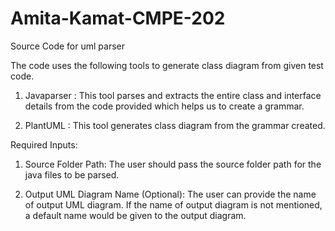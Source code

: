 # Amita-Kamat-CMPE-202

Source Code for uml parser

The code uses the following tools to generate class diagram from given test code.

1. Javaparser :
   This tool parses and extracts the entire class and interface details from the code provided which helps us to create a grammar.

2. PlantUML :
   This tool generates class diagram from the grammar created.

Required Inputs:

1. Source Folder Path:
The user should pass the source folder path for the java files to be parsed.

2. Output UML Diagram Name (Optional):
The user can provide the name of output UML diagram.
If the name of output diagram is not mentioned, a default name would be given to the output diagram.
